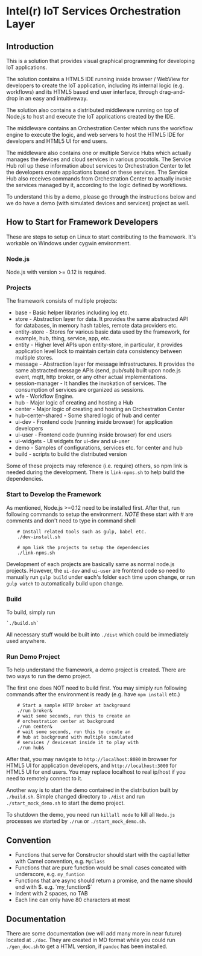 Intel(r) IoT Services Orchestration Layer
====================================================
## Introduction

This is a solution that provides visual graphical programming for developing IoT applications.

The solution contains a HTML5 IDE running inside browser / WebView for developers to create the IoT application, including its internal logic (e.g. workflows) and its HTML5 based end user interface, through drag-and-drop in an easy and intuitiveway.

The solution also contains a distributed middleware running on top of Node.js to host and execute the IoT applications created by the IDE.

The middleware contains an Orchestration Center which runs the workflow engine to execute the logic, and web servers to host the HTML5 IDE for developers and HTML5 UI for end users. 

The middleware also contains one or multiple Service Hubs which actually manages the devices and cloud services in various procotols. The Service Hub roll up these information about services to Orchestration Center to let the developers create applications based on these services. The Service Hub also receives commands from Orchestration Center to actually invoke the services managed by it, according to the logic defined by workflows.

To understand this by a demo, please go through the instructions below and we do have a demo (with simulated devices and services) project as well.

## How to Start for Framework Developers

These are steps to setup on Linux to start contributing to the framework. It's workable on Windows under cygwin environment.

### Node.js

Node.js with version >= 0.12 is required.

### Projects

The framework consists of multiple projects:

* base - Basic helper libraries including log etc.
* store - Abstraction layer for data. It provides the same abstracted API for databases, in memory hash tables, remote data providers etc.
* entity-store - Stores for various basic data used by the framework, for example, hub, thing, service, app, etc.
* entity - Higher level APIs upon entity-store, in particular, it provides application level lock to maintain certain data consistency between multiple stores.
* message - Abstraction layer for message infrastructures. It provides the same abstracted message APIs (send, pub/sub) built upon node.js event, mqtt, http broker, or any other actual implementations.
* session-manager - It handles the invokation of services. The consumption of services are organized as sessions.
* wfe - Workflow Engine. 
* hub - Major logic of creating and hosting a Hub
* center - Major logic of creating and hosting an Orchestration Center
* hub-center-shared - Some shared logic of hub and center
* ui-dev - Frontend code (running inside browser) for application developers
* ui-user - Frontend code (running inside browser) for end users
* ui-widgets - UI widgets for ui-dev and ui-user
* demo - Samples of configurations, services etc. for center and hub
* build - scripts to build the distributed version

Some of these projects may reference (i.e. require) others, so npm link is needed during the development. There is `link-npms.sh` to help build the dependencies.

### Start to Develop the Framework

As mentioned, Node.js >=0.12 need to be installed first. After that, run following commands to setup the environment. *NOTE* these start with # are comments and don't need to type in command shell

```shell
    # Install related tools such as gulp, babel etc.
    ./dev-install.sh

    # npm link the projects to setup the dependencies
    ./link-npms.sh
```

Development of each projects are basically same as normal node.js projects. However, the `ui-dev` and `ui-user` are frontend code so need to manually run `gulp build` under each's folder each time upon change, or run `gulp watch` to automatically build upon change.


### Build

To build, simply run

    `./build.sh`

All necessary stuff would be built into `./dist` which could be immediately used anywhere.

### Run Demo Project

To help understand the framework, a demo project is created. There are two ways to run the demo project. 

The first one does NOT need to build first. You may simiply run following commands after the environment is ready (e.g. have `npm install` etc.)

```shell
    # Start a sample HTTP broker at background
    ./run broker&
    # wait some seconds, run this to create an 
    # orchestration center at background
    ./run center&
    # wait some seconds, run this to create an 
    # hub at background with multiple simulated 
    # services / devicesat inside it to play with
    ./run hub&
```

After that, you may navigate to `http://localhost:8080` in browser for HTML5 UI for application developers, and `http://localhost:3000` for HTML5 UI for end users. You may replace localhost to real ip/host if you need to remotely connect to it.

Another way is to start the demo contained in the distribution built by `./build.sh`. Simple changed directory to `./dist` and run `./start_mock_demo.sh` to start the demo project.

To shutdown the demo, you need run `killall node` to kill all `Node.js` processes we started by `./run` or `./start_mock_demo.sh`.

## Convention

* Functions that serve for Constructor should start with the captial letter with Camel convention, e.g. `MyClass`
* Functions that are pure function would be small cases concated with underscore, e.g. `my_funtion`
* Functions that are async should return a promise, and the name should end with $. e.g. `my_function$`
* Indent with 2 spaces, no TAB
* Each line can only have 80 characters at most

## Documentation

There are some documentation (we will add many more in near future) located at `./doc`. They are created in MD format while you could run `./gen_doc.sh` to get a HTML version, if `pandoc` has been installed.